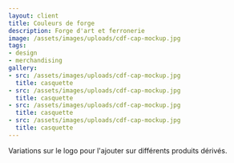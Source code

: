 ```yaml
---
layout: client
title: Couleurs de forge
description: Forge d'art et ferronerie
image: /assets/images/uploads/cdf-cap-mockup.jpg
tags:
- design
- merchandising
gallery:
- src: /assets/images/uploads/cdf-cap-mockup.jpg
  title: casquette
- src: /assets/images/uploads/cdf-cap-mockup.jpg
  title: casquette
- src: /assets/images/uploads/cdf-cap-mockup.jpg
  title: casquette
- src: /assets/images/uploads/cdf-cap-mockup.jpg
  title: casquette
---
```

Variations sur le logo pour l'ajouter sur différents produits dérivés.

